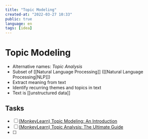 ```yaml
---
title: "Topic Modeling"
created-at: "2022-03-27 10:33"
public: true
language: en
tags: [idea]
---
```


# Topic Modeling
- Alternative names: *Topic Analysis*
- Subset of [[Natural Language Processing]] ([[Natural Language Processing|NLP]])
- Extract meaning from text
- Identify recurring themes and topics in text
- Text is [[unstructured data]]

## Tasks

- [ ] [(MonkeyLearn) Topic Modeling: An Introduction](https://monkeylearn.com/blog/introduction-to-topic-modeling/)
- [ ] [(MonkeyLearn) Topic Analysis: The Ultimate Guide](https://monkeylearn.com/topic-analysis/)
- [ ] 